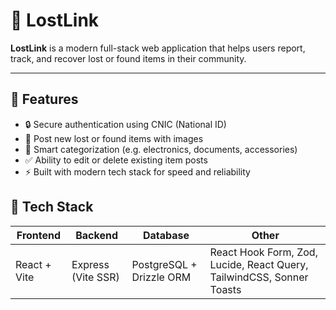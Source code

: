 # 🔗 LostLink

**LostLink** is a modern full-stack web application that helps users report, track, and recover lost or found items in their community.

---

## 🚀 Features

- 🔒 Secure authentication using CNIC (National ID)
- 📝 Post new lost or found items with images
- 🧠 Smart categorization (e.g. electronics, documents, accessories)
- ✅ Ability to edit or delete existing item posts
- ⚡ Built with modern tech stack for speed and reliability



## 🧰 Tech Stack

| Frontend      | Backend      | Database     | Other |
|---------------|--------------|--------------|-------|
| React + Vite  | Express (Vite SSR) | PostgreSQL + Drizzle ORM | React Hook Form, Zod, Lucide, React Query, TailwindCSS, Sonner Toasts |



